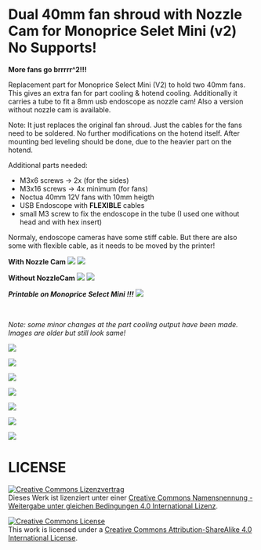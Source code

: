 # Dual 40mm fan shroud with Nozzle Cam for Monoprice Selet Mini (v2) No Supports!

__More fans go brrrrr^2!!!__

Replacement part for Monoprice Select Mini (V2) to hold two 40mm fans. This gives an extra fan for part cooling & hotend cooling. Additionally it carries a tube to fit a 8mm usb endoscope as nozzle cam! Also a version without nozzle cam is available.

Note: It just replaces the original fan shroud. Just the cables for the fans need to be soldered. No further modifications on the hotend itself. After mounting bed leveling should be done, due to the heavier part on the hotend.

Additional parts needed:
- M3x6 screws -> 2x (for the sides)
- M3x16 screws -> 4x minimum (for fans)
- Noctua 40mm 12V fans with 10mm heigth
- USB Endoscope with __FLEXIBLE__ cables
- small M3 screw to fix the endoscope in the tube (I used one without head and with hex insert)

Normaly, endoscope cameras have some stiff cable. But there are also some with flexible cable, as it needs to be moved by the printer!


__With Nozzle Cam__
![](001.png)
![](002.png)


__Without NozzleCam__
![](003.png)
![](004.png)

__*Printable on Monoprice Select Mini !!!*__
![](005.png)

<br>

*Note: some minor changes at the part cooling output have been made. Images are older but still look same!*

![](pics/001.jpg)

![](pics/002.jpg)

![](pics/003.jpg)

![](pics/004.jpg)

![](pics/005.jpg)

![](pics/006.jpg)

![](pics/007.jpg)



# LICENSE

<a rel="license" href="http://creativecommons.org/licenses/by-sa/4.0/"><img alt="Creative Commons Lizenzvertrag" style="border-width:0" src="https://i.creativecommons.org/l/by-sa/4.0/88x31.png" /></a><br />Dieses Werk ist lizenziert unter einer <a rel="license" href="http://creativecommons.org/licenses/by-sa/4.0/">Creative Commons Namensnennung - Weitergabe unter gleichen Bedingungen 4.0 International Lizenz</a>.

<a rel="license" href="http://creativecommons.org/licenses/by-sa/4.0/"><img alt="Creative Commons License" style="border-width:0" src="https://i.creativecommons.org/l/by-sa/4.0/88x31.png" /></a><br />This work is licensed under a <a rel="license" href="http://creativecommons.org/licenses/by-sa/4.0/">Creative Commons Attribution-ShareAlike 4.0 International License</a>.
